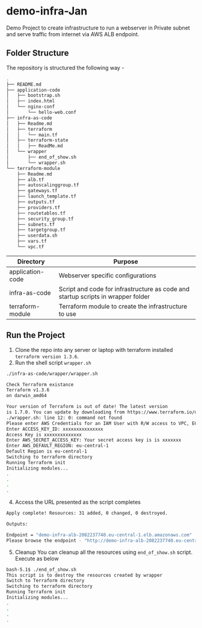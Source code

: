 # demo-infra-Jan
Demo Project to create infrastructure to run a webserver in Private subnet and serve traffic from internet via AWS ALB endpoint. 

## Folder Structure
The repository is structured the following way - 
```bash
.
├── README.md
├── application-code
│   ├── bootstrap.sh
│   ├── index.html
│   └── nginx-conf
│       └── hello-web.conf
├── infra-as-code
│   ├── Readme.md
│   ├── terraform
│   │   └── main.tf
│   ├── terraform-state
│   │   ├── ReadMe.md
│   └── wrapper
│       ├── end_of_show.sh
│       └── wrapper.sh
└── terraform-module
    ├── Readme.md
    ├── alb.tf
    ├── autoscalinggroup.tf
    ├── gateways.tf
    ├── launch_template.tf
    ├── outputs.tf
    ├── providers.tf
    ├── routetables.tf
    ├── security_group.tf
    ├── subnets.tf
    ├── targetgroup.tf
    ├── userdata.sh
    ├── vars.tf
    └── vpc.tf

```
| Directory  | Purpose |
| ------------- | ------------- |
| application-code  | Webserver specific configurations  |
| infra-as-code     | Script and code for infrastructure as code and startup scripts in wrapper folder |
| terraform-module     | Terraform module to create the infrastructure to use |


## Run the Project
1. Clone the repo into any server or laptop with terraform installed `terraform version 1.3.6`. 
2. Run the shell script `wrapper.sh` 
```bash
./infra-as-code/wrapper/wrapper.sh

Check Terraform existance
Terraform v1.3.6
on darwin_amd64

Your version of Terraform is out of date! The latest version
is 1.7.0. You can update by downloading from https://www.terraform.io/downloads.html
./wrapper.sh: line 12: 0: command not found
Please enter AWS Credentials for an IAM User with R/W access to VPC, EC2
Enter ACCESS_KEY_ID: xxxxxxxxxxxxxxx
Access Key is xxxxxxxxxxxxxx
Enter AWS_SECRET_ACCESS_KEY: Your secret access key is is xxxxxxx
Enter AWS_DEFAULT_REGION: eu-central-1
Default Region is eu-central-1
Switching to terraform directory
Running Terraform init
Initializing modules...
.
.
.
.

```
4. Access the URL presented as the script completes
```bash
Apply complete! Resources: 31 added, 0 changed, 0 destroyed.

Outputs:

Endpoint = "demo-infra-alb-2082237740.eu-central-1.elb.amazonaws.com"
Please browse the endpoint - "http://demo-infra-alb-2082237740.eu-central-1.elb.amazonaws.com"

```

5. Cleanup 
You can cleanup all the resources using `end_of_show.sh` script. Execute as below
```bash
bash-5.1$ ./end_of_show.sh
This script is to destroy the resources created by wrapper
Switch to Terraform directory
Switching to terraform directory
Running Terraform init
Initializing modules...
.
.
.
.

```
